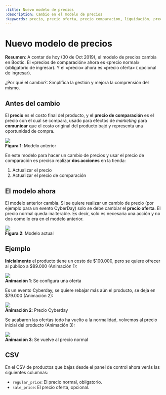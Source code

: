```yaml
---
:title: Nuevo modelo de precios
:description: Cambio en el modelo de precios
:keywords: precio, precio oferta, precio comparacion, liquidación, precio normal
---
```


# Nuevo modelo de precios

**Resumen**: A contar de hoy (30 de Oct 2019), el modelo de precios cambia en
Bootic. El «precios de comparación» ahora es «precio normal» (obligatorio de
ingresar). Y el «precio» ahora es «precio oferta» ( opcional de ingresar). 

¿Por qué el cambio?: Simplifica la gestión y mejora la comprensión del mismo.

## Antes del cambio

El **precio** es el costo final del producto, y el **precio de comparación** es
el precio con el cual se compara, usado para efectos de _marketing_ para
**comunicar** que el costo original del producto bajó y representa una
oportunidad de compra.

<div class="captura">
  <div class="c-contenido">
    <img src="/img/admin/precio_antes.png">
  </div>
  <div class="c-pie"><strong>Figura 1</strong>: Modelo anterior</div>
</div>

En este modelo para hacer un cambio de precios y usar el precio de comparación
es preciso realizar **dos acciones** en la tienda:

1. Actualizar el precio
2. Actualizar el precio de comparación

## El modelo ahora

El modelo anterior cambia. Si se quiere realizar un cambio de precio (por
ejemplo para un evento CyberDay) solo se debe cambiar el **precio oferta**. El
precio normal queda inalterable. Es decir, solo es necesaria una acción y no dos
como lo era en el modelo anterior.

<div class="captura">
  <div class="c-contenido">
    <img src="/img/admin/precio_ahora.png">
  </div>
  <div class="c-pie"><strong>Figura 2</strong>: Modelo actual</div>
</div>

## Ejemplo

**Inicialmente** el producto tiene un costo de $100.000, pero se quiere ofrecer
al público a $89.000 (Animación 1):

<div class="captura">
  <div class="c-contenido">
    <img src="/img/admin/precios_oferta.gif">
  </div>
  <div class="c-pie"><strong>Animación 1</strong>: Se configura una oferta </div>
</div>

Es un evento Cyberday, se quiere rebajar más aún el producto, se deja en
$79.000 (Animación 2):

<div class="captura">
  <div class="c-contenido">
    <img src="/img/admin/precios_cyber.gif">
  </div>
  <div class="c-pie"><strong>Animación 2</strong>: Precio Cyberday</div>
</div>


Se acabaron las ofertas todo ha vuelto a la normalidad, volvemos al precio
inicial del producto (Animación 3):

<div class="captura">
  <div class="c-contenido">
    <img src="/img/admin/precios_normal.gif">
  </div>
  <div class="c-pie"><strong>Animación 3</strong>: Se vuelve al precio normal</div>
</div>


## CSV

En el CSV de productos que bajas desde el panel de control ahora verás las
siguientes columnas:

* `regular_price`: El precio normal, obligatorio.
* `sale_price`: El precio oferta, opcional.
